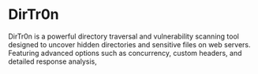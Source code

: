 # DirTr0n
DirTr0n is a powerful directory traversal and vulnerability scanning tool designed to uncover hidden directories and sensitive files on web servers. Featuring advanced options such as concurrency, custom headers, and detailed response analysis, 
